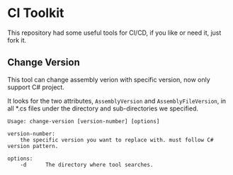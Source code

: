# CI Toolkit

This repository had some useful tools for CI/CD, if you like or need it, just fork it.

## Change Version

This tool can change assembly verion with specific version, now only support C# project.

It looks for the two attributes, `AssemblyVersion` and `AssemblyFileVersion`, in all *.cs files under the directory and sub-directories we specified.

```
Usage: change-version [version-number] [options]

version-number:
    the specific version you want to replace with. must follow C# version pattern.

options:
    -d      The directory where tool searches.
```